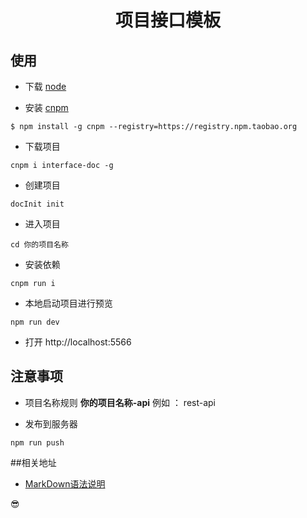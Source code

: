 <h1 align="center">
 项目接口模板
</h1>


## 使用

- 下载 [node](http://nodejs.cn/download/)

- 安装 [cnpm](http://npm.taobao.org/)

```
$ npm install -g cnpm --registry=https://registry.npm.taobao.org

```

- 下载项目

```
cnpm i interface-doc -g

```
- 创建项目

```
docInit init
```

- 进入项目

```
cd 你的项目名称
```

- 安装依赖

```
cnpm run i
```
- 本地启动项目进行预览
```
npm run dev
```

- 打开 http://localhost:5566

## 注意事项

- 项目名称规则  __你的项目名称-api__
  例如 ： rest-api

- 发布到服务器

```
npm run push
```


##相关地址

- [MarkDown语法说明](http://www.markdown.cn/)


😎
